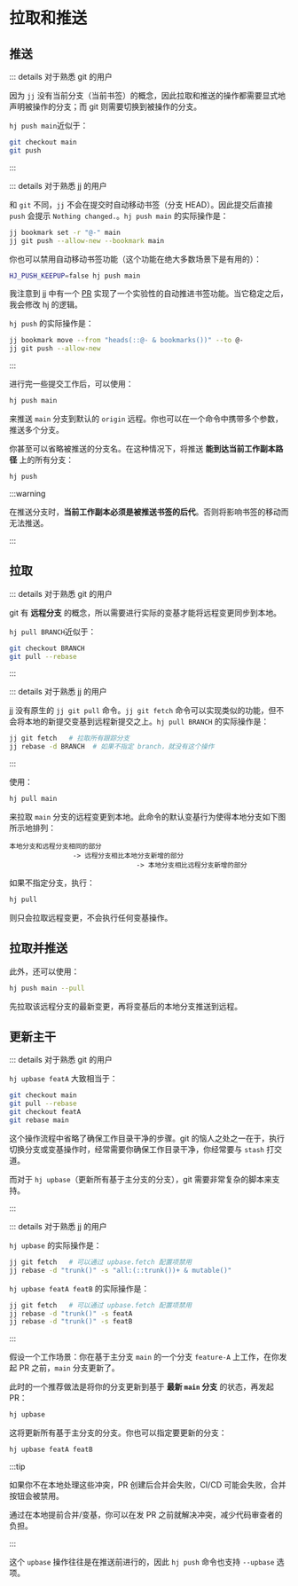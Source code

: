 # 拉取和推送

## 推送

::: details 对于熟悉 git 的用户

因为 `jj` 没有当前分支（当前书签）的概念，因此拉取和推送的操作都需要显式地声明被操作的分支；而 git 则需要切换到被操作的分支。

`hj push main`近似于：

```sh
git checkout main
git push
```

:::

::: details 对于熟悉 jj 的用户

和 `git` 不同，`jj` 不会在提交时自动移动书签（分支 HEAD）。因此提交后直接 `push` 会提示 `Nothing changed.`。`hj push main` 的实际操作是：

```sh
jj bookmark set -r "@-" main
jj git push --allow-new --bookmark main
```

你也可以禁用自动移动书签功能（这个功能在绝大多数场景下是有用的）：

```sh
HJ_PUSH_KEEPUP=false hj push main
```

我注意到 jj 中有一个 [PR](https://github.com/jj-vcs/jj/pull/3129) 实现了一个实验性的自动推进书签功能。当它稳定之后，我会修改 hj 的逻辑。

`hj push` 的实际操作是：

```sh
jj bookmark move --from "heads(::@- & bookmarks())" --to @-
jj git push --allow-new
```

:::

进行完一些提交工作后，可以使用：

```sh
hj push main
```

来推送 `main` 分支到默认的 `origin` 远程。你也可以在一个命令中携带多个参数，推送多个分支。

你甚至可以省略被推送的分支名。在这种情况下，将推送 **能到达当前工作副本路径** 上的所有分支：

```sh
hj push
```

:::warning

在推送分支时，**当前工作副本必须是被推送书签的后代**。否则将影响书签的移动而无法推送。

:::

## 拉取

::: details 对于熟悉 git 的用户

git 有 **远程分支** 的概念，所以需要进行实际的变基才能将远程变更同步到本地。

`hj pull BRANCH`近似于：

```sh
git checkout BRANCH
git pull --rebase
```

:::

::: details 对于熟悉 jj 的用户

jj 没有原生的 `jj git pull` 命令。`jj git fetch` 命令可以实现类似的功能，但不会将本地的新提交变基到远程新提交之上。`hj pull BRANCH` 的实际操作是：

```sh
jj git fetch   # 拉取所有跟踪分支
jj rebase -d BRANCH  # 如果不指定 branch，就没有这个操作
```

:::

使用：

```sh
hj pull main
```

来拉取 `main` 分支的远程变更到本地。此命令的默认变基行为使得本地分支如下图所示地排列：

```
本地分支和远程分支相同的部分 
                -> 远程分支相比本地分支新增的部分 
                                -> 本地分支相比远程分支新增的部分
```

如果不指定分支，执行：

```sh
hj pull
```

则只会拉取远程变更，不会执行任何变基操作。

## 拉取并推送

此外，还可以使用：

```sh
hj push main --pull
```

先拉取该远程分支的最新变更，再将变基后的本地分支推送到远程。

## 更新主干

::: details 对于熟悉 git 的用户

`hj upbase featA` 大致相当于：

```sh
git checkout main
git pull --rebase
git checkout featA
git rebase main
```

这个操作流程中省略了确保工作目录干净的步骤。git 的恼人之处之一在于，执行切换分支或变基操作时，经常需要你确保工作目录干净，你经常要与 `stash` 打交道。

而对于 `hj upbase`（更新所有基于主分支的分支），git 需要非常复杂的脚本来支持。

:::

::: details 对于熟悉 jj 的用户

`hj upbase` 的实际操作是：

```sh
jj git fetch   # 可以通过 upbase.fetch 配置项禁用
jj rebase -d "trunk()" -s "all:(::trunk())+ & mutable()"
```

`hj upbase featA featB` 的实际操作是：

```sh
jj git fetch   # 可以通过 upbase.fetch 配置项禁用
jj rebase -d "trunk()" -s featA
jj rebase -d "trunk()" -s featB
```

:::


假设一个工作场景：你在基于主分支 `main` 的一个分支 `feature-A` 上工作，在你发起 PR 之前，`main` 分支更新了。

此时的一个推荐做法是将你的分支更新到基于 **最新 `main` 分支** 的状态，再发起 PR：

```sh
hj upbase
```

这将更新所有基于主分支的分支。你也可以指定要更新的分支：

```sh
hj upbase featA featB
```

:::tip

如果你不在本地处理这些冲突，PR 创建后合并会失败，CI/CD 可能会失败，合并按钮会被禁用。

通过在本地提前合并/变基，你可以在发 PR 之前就解决冲突，减少代码审查者的负担。

:::

这个 `upbase` 操作往往是在推送前进行的，因此 `hj push` 命令也支持 `--upbase` 选项。
